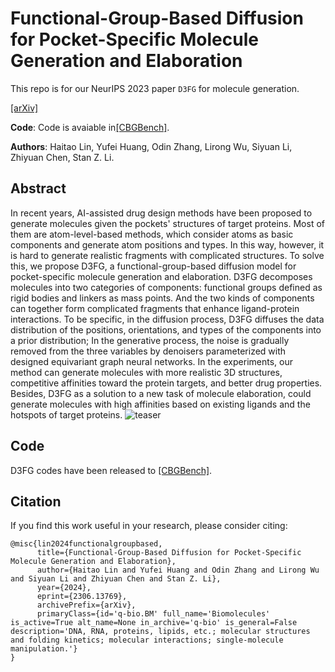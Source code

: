 # Functional-Group-Based Diffusion for Pocket-Specific Molecule Generation and Elaboration

This repo is for our NeurIPS 2023 paper `D3FG` for molecule generation.

[[arXiv]](https://arxiv.org/abs/2306.13769) &nbsp;


**Code**: Code is avaiable in[[CBGBench]](https://github.com/EDAPINENUT/CBGBench/tree/master). 

**Authors**: Haitao Lin, Yufei Huang, Odin Zhang, Lirong Wu, Siyuan Li, Zhiyuan Chen, Stan Z. Li.



## Abstract
In recent years, AI-assisted drug design methods have been proposed to generate molecules given the pockets' structures of target proteins. Most of them are atom-level-based methods, which consider atoms as basic components and generate atom positions and types. In this way, however, it is hard to generate realistic fragments with complicated structures. To solve this, we propose D3FG, a functional-group-based diffusion model for pocket-specific molecule generation and elaboration. D3FG decomposes molecules into two categories of components: functional groups defined as rigid bodies and linkers as mass points. And the two kinds of components can together form complicated fragments that enhance ligand-protein interactions.
To be specific, in the diffusion process, D3FG diffuses the data distribution of the positions, orientations, and types of the components into a prior distribution; In the generative process, the noise is gradually removed from the three variables by denoisers parameterized with designed equivariant graph neural networks. In the experiments, our method can generate molecules with more realistic 3D structures, competitive affinities toward the protein targets, and better drug properties. Besides, D3FG as a solution to a new task of molecule elaboration, could generate molecules with high affinities based on existing ligands and the hotspots of target proteins.
![teaser](https://raw.githubusercontent.com/EDAPINENUT/D3FG/main/d3fg_workflow.PNG)

## Code 
D3FG codes have been released to [[CBGBench]](https://github.com/EDAPINENUT/CBGBench/tree/master).


## Citation
If you find this work useful in your research, please consider citing:
```
@misc{lin2024functionalgroupbased,
      title={Functional-Group-Based Diffusion for Pocket-Specific Molecule Generation and Elaboration}, 
      author={Haitao Lin and Yufei Huang and Odin Zhang and Lirong Wu and Siyuan Li and Zhiyuan Chen and Stan Z. Li},
      year={2024},
      eprint={2306.13769},
      archivePrefix={arXiv},
      primaryClass={id='q-bio.BM' full_name='Biomolecules' is_active=True alt_name=None in_archive='q-bio' is_general=False description='DNA, RNA, proteins, lipids, etc.; molecular structures and folding kinetics; molecular interactions; single-molecule manipulation.'}
}
```
